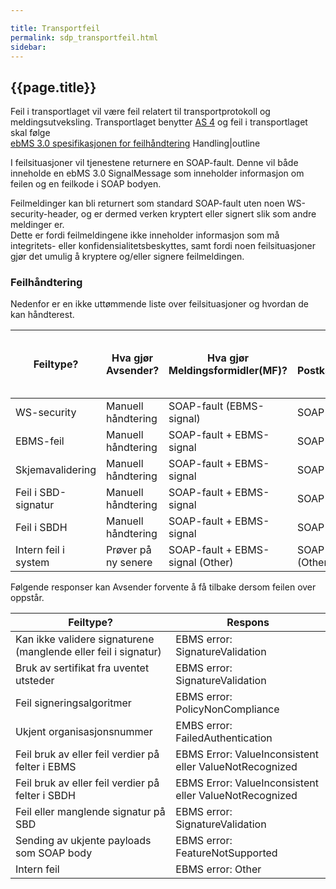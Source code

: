 ```yaml
---

title: Transportfeil  
permalink: sdp_transportfeil.html
sidebar:
---
```


## {{page.title}}

Feil i transportlaget vil være feil relatert til transportprotokoll og
meldingsutveksling. Transportlaget benytter
[AS 4](http://docs.oasis-open.org/ebxml-msg/ebms/v3.0/profiles/AS4-profile/v1.0/os/AS4-profile-v1.0-os.html)
og feil i transportlaget skal følge  
[ebMS 3.0 spesifikasjonen for
feilhåndtering](http://docs.oasis-open.org/ebxml-msg/ebms/v3.0/core/os/ebms_core-3.0-spec-os.html\<notextile\>#6.Error)
Handling|</notextile>outline

I feilsituasjoner vil tjenestene returnere en SOAP-fault. Denne vil både
inneholde en ebMS 3.0 SignalMessage som inneholder informasjon om feilen
og en feilkode i SOAP bodyen.

Feilmeldinger kan bli returnert som standard SOAP-fault uten noen
WS-security-header, og er dermed verken kryptert eller signert slik som
andre meldinger er.  
Dette er fordi feilmeldingene ikke inneholder informasjon som må
integritets- eller konfidensialitetsbeskyttes, samt fordi noen
feilsituasjoner gjør det umulig å kryptere og/eller signere
feilmeldingen.

### Feilhåndtering

Nedenfor er en ikke uttømmende liste over feilsituasjoner og hvordan de
kan håndterest.

| Feiltype?            | Hva gjør Avsender?  | Hva gjør Meldingsformidler(MF)?  | Hva gjør Postkasseleverandør(PK)? | Hva gjør MF hvis PK svarer med soap fault? |
| --- | --- | --- | --- | --- |
| WS-security          | Manuell håndtering  | SOAP-fault (EBMS-signal)         | SOAP-fault (EBMS-signal)          | Manuell håndtering                         |
| EBMS-feil            | Manuell håndtering  | SOAP-fault + EBMS-signal         | SOAP-fault + EBMS-signal          | Manuell håndtering                         |
| Skjemavalidering     | Manuell håndtering  | SOAP-fault + EBMS-signal         | SOAP-fault + EBMS-signal          | Manuell håndtering                         |
| Feil i SBD-signatur  | Manuell håndtering  | SOAP-fault + EBMS-signal         | SOAP-fault + EBMS-signal          | Manuell håndtering                         |
| Feil i SBDH          | Manuell håndtering  | SOAP-fault + EBMS-signal         | SOAP-fault + EBMS-signal          | Manuell håndtering                         |
| Intern feil i system | Prøver på ny senere | SOAP-fault + EBMS-signal (Other) | SOAP-fault + EBMS-signal (Other)  | Prøver på ny senere                        |

Følgende responser kan Avsender forvente å få tilbake dersom feilen over
oppstår.

| Feiltype?  | Respons |
| --- | --- |
| Kan ikke validere signaturene (manglende eller feil i signatur) | EBMS error: SignatureValidation                        |
| Bruk av sertifikat fra uventet utsteder                         | EBMS error: SignatureValidation                        |
| Feil signeringsalgoritmer                                       | EBMS error: PolicyNonCompliance                        |
| Ukjent organisasjonsnummer                                      | EMBS error: FailedAuthentication                       |
| Feil bruk av eller feil verdier på felter i EBMS                | EBMS Error: ValueInconsistent eller ValueNotRecognized |
| Feil bruk av eller feil verdier på felter i SBDH                | EBMS Error: ValueInconsistent eller ValueNotRecognized |
| Feil eller manglende signatur på SBD                            | EBMS error: SignatureValidation                        |
| Sending av ukjente payloads som SOAP body                       | EBMS error: FeatureNotSupported                        |
| Intern feil                                                     | EBMS error: Other                                      |
